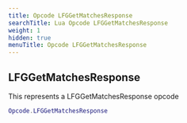 ```yaml
---
title: Opcode LFGGetMatchesResponse
searchTitle: Lua Opcode LFGGetMatchesResponse
weight: 1
hidden: true
menuTitle: Opcode LFGGetMatchesResponse
---
```

## LFGGetMatchesResponse

This represents a LFGGetMatchesResponse opcode
```lua
Opcode.LFGGetMatchesResponse
```